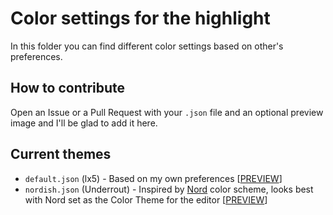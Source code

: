 # Color settings for the highlight
In this folder you can find different color settings based on other's preferences.

## How to contribute
Open an Issue or a Pull Request with your `.json` file and an optional preview image and I'll be glad to add it here.

## Current themes
* `default.json` (lx5) - Based on my own preferences [[PREVIEW](https://imgur.com/a/Ob0Mz95)]
* `nordish.json` (Underrout) - Inspired by [Nord](https://github.com/arcticicestudio/nord-visual-studio-code) color scheme, looks best with Nord set as the Color Theme for the editor [[PREVIEW](https://i.imgur.com/Gl8RKuP.png)]
